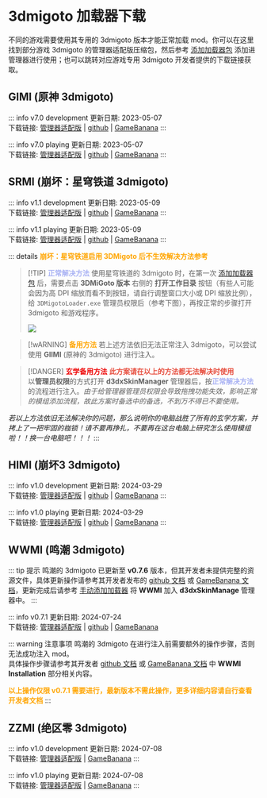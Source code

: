 # 3dmigoto 加载器下载

不同的游戏需要使用其专用的 3dmigoto 版本才能正常加载 mod。你可以在这里找到部分游戏 3dmigoto 的管理器适配版压缩包，然后参考 [添加加载器包](/help/tutorial-loader.html#添加加载器包) 添加进管理器进行使用；也可以跳转对应游戏专用 3dmigoto 开发者提供的下载链接获取。

## GIMI (原神 3dmigoto)

::: info v7.0 development
更新日期: 2023-05-07<br/>
下载链接:
[管理器适配版](https://gitee.com/ticca/d3dx-skin-manage/releases/download/plugins/_v7.0_GIMI_development.7z) | 
[github](https://github.com/SilentNightSound/GI-Model-Importer/releases/download/v7.0/3dmigoto-GIMI-for-development.zip) | 
[GameBanana](https://gamebanana.com/dl/979015)
:::

::: info v7.0 playing
更新日期: 2023-05-07<br/>
下载链接:
[管理器适配版](https://gitee.com/ticca/d3dx-skin-manage/releases/download/plugins/_v7.0_GIMI_playing_mods.7z) | 
[github](https://github.com/SilentNightSound/GI-Model-Importer/releases/download/v7.0/3dmigoto-GIMI-for-playing-mods.zip) | 
[GameBanana](https://gamebanana.com/dl/979014)
:::

## SRMI (崩坏：星穹铁道 3dmigoto)
::: info v1.1 development
更新日期: 2023-05-09<br/>
下载链接:
[管理器适配版](https://gitee.com/ticca/d3dx-skin-manage/releases/download/plugins/_v1.1_SRMI_development.7z) | 
[github](https://github.com/SilentNightSound/SR-Model-Importer/releases/download/1.1/3dmigoto.SRMI.for.development.zip) | 
[GameBanana](https://gamebanana.com/dl/979321)
:::

::: info v1.1 playing
更新日期: 2023-05-09<br/>
下载链接:
[管理器适配版](https://gitee.com/ticca/d3dx-skin-manage/releases/download/plugins/_v1.1_SRMI_playing_mods.7z) | 
[github](https://github.com/SilentNightSound/SR-Model-Importer/releases/download/1.1/3dmigoto.SRMI.for.playing.mods.zip) | 
[GameBanana](https://gamebanana.com/dl/979320)
:::

::: details <b style="color: orange">崩坏：星穹铁道启用 3DMigoto 后不生效解决方法参考</b>
> [!TIP] <b style="color: #A8B1F4">正常解决方法</b>
> 使用星穹铁道的 3dmigoto 时，在第一次 [添加加载器包](/help/tutorial-loader.html#添加加载器包) 后，需要点击 **3DMiGoto 版本** 右侧的 **打开工作目录** 按钮<weaken>（有些人可能会因为高 DPI 缩放而看不到按钮，请自行调整窗口大小或 DPI 缩放比例）</weaken>，给 `3DMigotoLoader.exe` 管理员权限后<weaken>（参考下图）</weaken>，再按正常的步骤打开 3dmigoto 和游戏程序。
> 
> ![](/static/image/e0ba5fb4.png)

> [!wARNING] <b style="color: orange">备用方法</b>
> 若上述方法依旧无法正常注入 3dmigoto，可以尝试使用 **GIIMI** <weaken>(原神的 3dmigoto)</weaken> 进行注入。

> [!DANGER] <b style="color: #EE0000">玄学备用方法</b>
> <b style="color: #E74C3C">此方案请在以上的方法都无法解决时使用</b><br/>
> 以**管理员权限**的方式打开 **d3dxSkinManager** 管理器后，按<b style="color: #A8B1F4">正常解决方法</b>的流程进行注入。<i><weaken>由于给管理器管理员权限会导致拖拽功能失效，影响正常的模组添加流程，故此方案时备选中的备选，不到万不得已不要使用。</weaken></i>

_<weaken>若以上方法依旧无法解决你的问题，那么说明你的电脑战胜了所有的玄学方案，并拷上了一把牢固的枷锁！请不要再挣扎，不要再在这台电脑上研究怎么使用模组啦！！换一台电脑吧！！！</weaken>_
:::

## HIMI (崩坏3 3dmigoto)

::: info v1.0 development
更新日期: 2024-03-29<br/>
下载链接:
[管理器适配版](https://gitee.com/ticca/d3dx-skin-manage/releases/download/plugins/_v1.0_HIMI_development.7z) | 
[github](https://github.com/SilentNightSound/HI-Model-Importer/blob/main/3dmigoto%20HIMI%20(for%20development).zip) | 
[GameBanana](https://gamebanana.com/dl/1161004)
:::

::: info v1.0 playing
更新日期: 2024-03-29<br/>
下载链接:
[管理器适配版](https://gitee.com/ticca/d3dx-skin-manage/releases/download/plugins/_v1.0_HIMI_playing_mods.7z) | 
[github](https://github.com/SilentNightSound/HI-Model-Importer/blob/main/3dmigoto%20HIMI%20(for%20playing%20mods).zip) | 
[GameBanana](https://gamebanana.com/dl/1161005)
:::

## WWMI (鸣潮 3dmigoto)

::: tip 提示
鸣潮的 3dmigoto 已更新至 **v0.7.6** 版本，但其开发者未提供完整的资源文件，具体更新操作请参考其开发者发布的 [github 文档](https://github.com/SpectrumQT/WWMI) 或 [GameBanana 文档](https://gamebanana.com/tools/17252)，更新完成后请参考 [手动添加加载器](/help/tutorial-loader.html#手动添加加载器) 将 **WWMI** 加入 **d3dxSkinManage** 管理器中。
:::

::: info v0.7.1
更新日期: 2024-07-24<br/>
下载链接:
[管理器适配版](https://gitee.com/ticca/d3dx-skin-manage/releases/download/plugins/_v0.7.1_WWMI_3dmigoto.7z) | 
[github](https://github.com/SpectrumQT/WWMI/releases/download/v0.7.1/WWMI-v0.7.1.zip) | 
[GameBanana](https://gamebanana.com/dl/1242668)

::: warning 注意事项
鸣潮的 3dmigoto 在进行注入前需要额外的操作步骤，否则无法成功注入 mod。<br/>
具体操作步骤请参考其开发者 [github 文档](https://github.com/SpectrumQT/WWMI) 或 [GameBanana 文档](https://gamebanana.com/tools/17252) 中 **WWMI Installation** 部分相关内容。

<b style="color: orange">以上操作仅限 v0.7.1 需要进行，最新版本不需此操作，更多详细内容请自行查看开发者文档</b>
:::

## ZZMI (绝区零 3dmigoto)

::: info v1.0 development
更新日期: 2024-07-08<br/>
下载链接:
[管理器适配版](https://gitee.com/ticca/d3dx-skin-manage/releases/download/plugins/_v1.0_ZZMI_development.7z) | 
[GameBanana](https://gamebanana.com/dl/1231726)
:::

::: info v1.0 playing
更新日期: 2024-07-08<br/>
下载链接:
[管理器适配版](https://gitee.com/ticca/d3dx-skin-manage/releases/download/plugins/_v1.0_ZZMI_playing_mods.7z) | 
[GameBanana](https://gamebanana.com/dl/1231724)
:::
